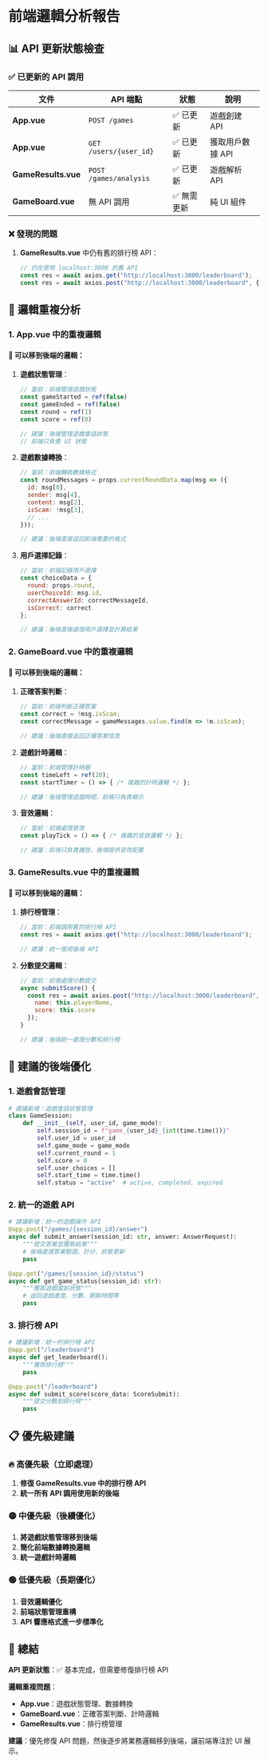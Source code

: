 # 前端邏輯分析報告

## 📊 API 更新狀態檢查

### ✅ 已更新的 API 調用

| 文件 | API 端點 | 狀態 | 說明 |
|------|----------|------|------|
| **App.vue** | `POST /games` | ✅ 已更新 | 遊戲創建 API |
| **App.vue** | `GET /users/{user_id}` | ✅ 已更新 | 獲取用戶數據 API |
| **GameResults.vue** | `POST /games/analysis` | ✅ 已更新 | 遊戲解析 API |
| **GameBoard.vue** | 無 API 調用 | ✅ 無需更新 | 純 UI 組件 |

### ❌ 發現的問題

1. **GameResults.vue** 中仍有舊的排行榜 API：
   ```javascript
   // 仍在使用 localhost:3000 的舊 API
   const res = await axios.get("http://localhost:3000/leaderboard");
   const res = await axios.post("http://localhost:3000/leaderboard", {...});
   ```

## 🔄 邏輯重複分析

### 1. App.vue 中的重複邏輯

#### 🎯 可以移到後端的邏輯：

1. **遊戲狀態管理**：
   ```javascript
   // 當前：前端管理遊戲狀態
   const gameStarted = ref(false)
   const gameEnded = ref(false)
   const round = ref(1)
   const score = ref(0)
   
   // 建議：後端管理遊戲會話狀態
   // 前端只負責 UI 狀態
   ```

2. **遊戲數據轉換**：
   ```javascript
   // 當前：前端轉換數據格式
   const roundMessages = props.currentRoundData.map(msg => ({
     id: msg[0],
     sender: msg[4],
     content: msg[2],
     isScam: !msg[3],
     // ...
   }));
   
   // 建議：後端直接返回前端需要的格式
   ```

3. **用戶選擇記錄**：
   ```javascript
   // 當前：前端記錄用戶選擇
   const choiceData = {
     round: props.round,
     userChoiceId: msg.id,
     correctAnswerId: correctMessageId,
     isCorrect: correct
   };
   
   // 建議：後端直接處理用戶選擇並計算結果
   ```

### 2. GameBoard.vue 中的重複邏輯

#### 🎯 可以移到後端的邏輯：

1. **正確答案判斷**：
   ```javascript
   // 當前：前端判斷正確答案
   const correct = !msg.isScam;
   const correctMessage = gameMessages.value.find(m => !m.isScam);
   
   // 建議：後端直接返回正確答案信息
   ```

2. **遊戲計時邏輯**：
   ```javascript
   // 當前：前端管理計時器
   const timeLeft = ref(20);
   const startTimer = () => { /* 複雜的計時邏輯 */ };
   
   // 建議：後端管理遊戲時間，前端只負責顯示
   ```

3. **音效邏輯**：
   ```javascript
   // 當前：前端處理音效
   const playTick = () => { /* 複雜的音效邏輯 */ };
   
   // 建議：前端只負責播放，後端提供音效配置
   ```

### 3. GameResults.vue 中的重複邏輯

#### 🎯 可以移到後端的邏輯：

1. **排行榜管理**：
   ```javascript
   // 當前：前端調用舊的排行榜 API
   const res = await axios.get("http://localhost:3000/leaderboard");
   
   // 建議：統一使用後端 API
   ```

2. **分數提交邏輯**：
   ```javascript
   // 當前：前端處理分數提交
   async submitScore() {
     const res = await axios.post("http://localhost:3000/leaderboard", {
       name: this.playerName,
       score: this.score
     });
   }
   
   // 建議：後端統一處理分數和排行榜
   ```

## 🚀 建議的後端優化

### 1. 遊戲會話管理
```python
# 建議新增：遊戲會話狀態管理
class GameSession:
    def __init__(self, user_id, game_mode):
        self.session_id = f"game_{user_id}_{int(time.time())}"
        self.user_id = user_id
        self.game_mode = game_mode
        self.current_round = 1
        self.score = 0
        self.user_choices = []
        self.start_time = time.time()
        self.status = "active"  # active, completed, expired
```

### 2. 統一的遊戲 API
```python
# 建議新增：統一的遊戲操作 API
@app.post("/games/{session_id}/answer")
async def submit_answer(session_id: str, answer: AnswerRequest):
    """提交答案並獲取結果"""
    # 後端處理答案驗證、計分、狀態更新
    pass

@app.get("/games/{session_id}/status")
async def get_game_status(session_id: str):
    """獲取遊戲當前狀態"""
    # 返回遊戲進度、分數、剩餘時間等
    pass
```

### 3. 排行榜 API
```python
# 建議新增：統一的排行榜 API
@app.get("/leaderboard")
async def get_leaderboard():
    """獲取排行榜"""
    pass

@app.post("/leaderboard")
async def submit_score(score_data: ScoreSubmit):
    """提交分數到排行榜"""
    pass
```

## 📋 優先級建議

### 🔥 高優先級（立即處理）
1. **修復 GameResults.vue 中的排行榜 API**
2. **統一所有 API 調用使用新的後端**

### 🟡 中優先級（後續優化）
1. **將遊戲狀態管理移到後端**
2. **簡化前端數據轉換邏輯**
3. **統一遊戲計時邏輯**

### 🟢 低優先級（長期優化）
1. **音效邏輯優化**
2. **前端狀態管理重構**
3. **API 響應格式進一步標準化**

## 🎯 總結

**API 更新狀態**：✅ 基本完成，但需要修復排行榜 API

**邏輯重複問題**：
- **App.vue**：遊戲狀態管理、數據轉換
- **GameBoard.vue**：正確答案判斷、計時邏輯
- **GameResults.vue**：排行榜管理

**建議**：優先修復 API 問題，然後逐步將業務邏輯移到後端，讓前端專注於 UI 展示。
